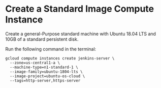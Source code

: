 # Create a Standard Image Compute Instance

Create a general-Purpose standard machine with Ubuntu 18.04 LTS and 10GB of a standard persistent disk.

Run the following command in the terminal:

```
gcloud compute instances create jenkins-server \
  --zone=us-central1-a \
  --machine-type=n1-standard-1 \
  --image-family=ubuntu-1804-lts \
  --image-project=ubuntu-os-cloud \
  --tags=http-server,https-server
```
